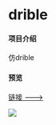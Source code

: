 # drible

#### 项目介绍
仿drible

#### 预览

[链接 ---> ](https://lby1024.gitee.io/drible/)

![](https://note.youdao.com/yws/public/resource/f2e5d0847ae32074ea07dfbcd3fb7af8/xmlnote/190311C1495A4F98957B7E4AD943335F/24672)
